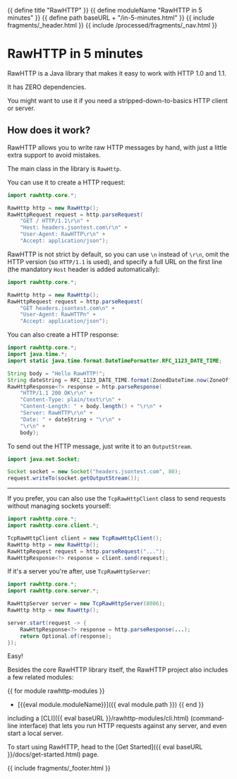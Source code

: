 {{ define title "RawHTTP" }}
{{ define moduleName "RawHTTP in 5 minutes" }}
{{ define path baseURL + "/in-5-minutes.html" }}
{{ include fragments/_header.html }}
{{ include /processed/fragments/_nav.html }}

# RawHTTP in 5 minutes

RawHTTP is a Java library that makes it easy to work with HTTP 1.0 and 1.1.

It has ZERO dependencies.

You might want to use it if you need a stripped-down-to-basics HTTP client or server.

## How does it work?

RawHTTP allows you to write raw HTTP messages by hand, with just a little extra support to avoid mistakes.

The main class in the library is `RawHttp`.

You can use it to create a HTTP request:

```java
import rawhttp.core.*;

RawHttp http = new RawHttp();
RawHttpRequest request = http.parseRequest(
    "GET / HTTP/1.1\r\n" +
    "Host: headers.jsontest.com\r\n" +
    "User-Agent: RawHTTP\r\n" +
    "Accept: application/json");
```

RawHTTP is not strict by default, so you can use `\n` instead of `\r\n`, omit the
HTTP version (so `HTTP/1.1` is used), and specify a full URL on the first line
(the mandatory `Host` header is added automatically):

```java
import rawhttp.core.*;

RawHttp http = new RawHttp();
RawHttpRequest request = http.parseRequest(
    "GET headers.jsontest.com\n" +
    "User-Agent: RawHTTPn" +
    "Accept: application/json");
```

You can also create a HTTP response:

```java
import rawhttp.core.*;
import java.time.*;
import static java.time.format.DateTimeFormatter.RFC_1123_DATE_TIME;

String body = "Hello RawHTTP!";
String dateString = RFC_1123_DATE_TIME.format(ZonedDateTime.now(ZoneOffset.UTC));
RawHttpResponse<?> response = http.parseResponse(
    "HTTP/1.1 200 OK\r\n" +
    "Content-Type: plain/text\r\n" +
    "Content-Length: " + body.length() + "\r\n" +
    "Server: RawHTTP\r\n" +
    "Date: " + dateString + "\r\n" +
    "\r\n" +
    body);
```

To send out the HTTP message, just write it to an `OutputStream`.

```java
import java.net.Socket;

Socket socket = new Socket("headers.jsontest.com", 80);
request.writeTo(socket.getOutputStream());
```

<hr>

If you prefer, you can also use the `TcpRawHttpClient` class to send requests
without managing sockets yourself:

```java
import rawhttp.core.*;
import rawhttp.core.client.*;

TcpRawHttpClient client = new TcpRawHttpClient();
RawHttp http = new RawHttp();
RawHttpRequest request = http.parseRequest("...");
RawHttpResponse<?> response = client.send(request);
```

If it's a server you're after, use `TcpRawHttpServer`:

```java
import rawhttp.core.*;
import rawhttp.core.server.*;

RawHttpServer server = new TcpRawHttpServer(8086);
RawHttp http = new RawHttp();

server.start(request -> {
    RawHttpResponse<?> response = http.parseResponse(...);
    return Optional.of(response);
});
```

Easy!

Besides the core RawHTTP library itself, the RawHTTP project also includes a
few related modules:

{{ for module rawhttp-modules }}
* [{{eval module.moduleName}}]({{ eval module.path }})
{{ end }}

including a [CLI]({{ eval baseURL }}/rawhttp-modules/cli.html) (command-line interface) that lets you run HTTP requests against
any server, and even start a local server.

To start using RawHTTP, head to the [Get Started]({{ eval baseURL }}/docs/get-started.html) page.

{{ include fragments/_footer.html }}
